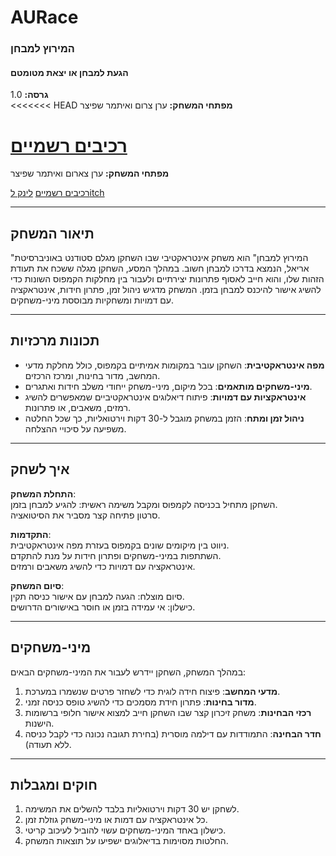 # AURace

### המירוץ למבחן 
#### הגעת למבחן או יצאת מטומטם

**גרסה:** 1.0  
<<<<<<< HEAD
**מפתחי המשחק:** ערן צרום ואיתמר שפיצר

[רכיבים רשמיים](https://github.com/gamedev-ariel/AURace/wiki)
=======
**מפתחי המשחק:** ערן צארום ואיתמר שפיצר

[רכיבים רשמיים](https://github.com/gamedev-ariel/AURace/wiki)
[לינק לitch](https://eran-david.itch.io/aurace)

---

## תיאור המשחק  
"המירוץ למבחן" הוא משחק אינטראקטיבי שבו השחקן מגלם סטודנט באוניברסיטת אריאל, הנמצא בדרכו למבחן חשוב. במהלך המסע, השחקן מגלה ששכח את תעודת הזהות שלו, והוא חייב לאסוף פתרונות יצירתיים ולעבור בין מחלקות הקמפוס השונות כדי להשיג אישור להיכנס למבחן בזמן. המשחק מדגיש ניהול זמן, פתרון חידות, אינטראקציה עם דמויות ומשחקיות מבוססת מיני-משחקים.  

---

## תכונות מרכזיות  
- **מפה אינטראקטיבית**: השחקן עובר במקומות אמיתיים בקמפוס, כולל מחלקת מדעי המחשב, מדור בחינות, ומרכז הרכזים.  
- **מיני-משחקים מותאמים**: בכל מיקום, מיני-משחק ייחודי משלב חידות ואתגרים.  
- **אינטראקציות עם דמויות**: פיתוח דיאלוגים אינטראקטיביים שמאפשרים להשיג רמזים, משאבים, או פתרונות.  
- **ניהול זמן ומתח**: הזמן במשחק מוגבל ל-30 דקות וירטואליות, כך שכל החלטה משפיעה על סיכויי ההצלחה.  

---

## איך לשחק  
**התחלת המשחק**:  
   השחקן מתחיל בכניסה לקמפוס ומקבל משימה ראשית: להגיע למבחן בזמן.  
   סרטון פתיחה קצר מסביר את הסיטואציה.  

**התקדמות**:  
   ניווט בין מיקומים שונים בקמפוס בעזרת מפה אינטראקטיבית.  
   השתתפות במיני-משחקים ופתרון חידות על מנת להתקדם.  
   אינטראקציה עם דמויות כדי להשיג משאבים ורמזים.  

**סיום המשחק**:  
   סיום מוצלח: הגעה למבחן עם אישור כניסה תקין.  
   כישלון: אי עמידה בזמן או חוסר באישורים הדרושים.  

---

## מיני-משחקים  
במהלך המשחק, השחקן יידרש לעבור את המיני-משחקים הבאים:  
1. **מדעי המחשב**: פיצוח חידה לוגית כדי לשחזר פרטים שנשמרו במערכת.  
2. **מדור בחינות**: פתרון חידת מסמכים כדי להשיג טופס כניסה זמני.  
3. **רכזי הבחינות**: משחק זיכרון קצר שבו השחקן חייב למצוא אישור חלופי ברשומות הישנות.  
4. **חדר הבחינה**: התמודדות עם דילמה מוסרית (בחירת תגובה נכונה כדי לקבל כניסה ללא תעודה).  

---

## חוקים ומגבלות  
1. לשחקן יש 30 דקות וירטואליות בלבד להשלים את המשימה.  
2. כל אינטראקציה עם דמות או מיני-משחק גוזלת זמן.  
3. כישלון באחד המיני-משחקים עשוי להוביל לעיכוב קריטי.  
4. החלטות מסוימות בדיאלוגים ישפיעו על תוצאות המשחק.  
